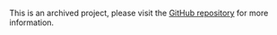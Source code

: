 This is an archived project, please visit the [GitHub repository](https://github.com/Kong/plugin-ui-playground) for more information.
